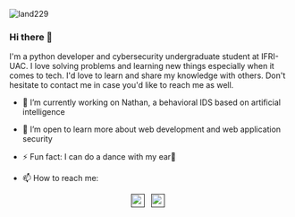 ![land229]()
### Hi there 👋
I'm a python developer and cybersecurity undergraduate student at IFRI-UAC. I love solving problems and learning new things especially when it comes to tech. I'd love to learn and share my knowledge with others.  Don't hesitate to contact me in case you'd like to reach me as well.

- 🔭 I’m currently working on Nathan, a behavioral IDS based on artificial intelligence
  
- 🌱 I’m open to learn more about web development and web application security

- ⚡ Fun fact: I can do a dance with my ear🤣

- 📫 How to reach me:

<p align='center'>
  <a href=""><img height="24" src=""></a>&nbsp;&nbsp;
  <a href=""><img height="24" src=""></a>&nbsp;&nbsp;
</p>
